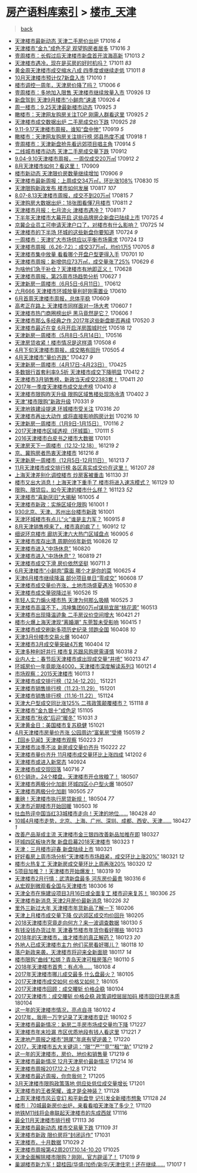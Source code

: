 [房产语料库索引](../../README.md)  > [楼市_天津](楼市_天津.md)
====
> [back](../README.md)

- [天津楼市最新动态 天津二手房价出炉](http://jkwz.applinzi.com/ittc/7025043015217972241.html#%E5%A4%A9%E6%B4%A5%E6%A5%BC%E5%B8%82%E6%9C%80%E6%96%B0%E5%8A%A8%E6%80%81+%E5%A4%A9%E6%B4%A5%E4%BA%8C%E6%89%8B%E6%88%BF%E4%BB%B7%E5%87%BA%E7%82%89) 171016 *4* 
- [天津楼市“金九”成色不足 观望购房者居多](http://jkwz.applinzi.com/ittc/7024814946666415120.html#%E5%A4%A9%E6%B4%A5%E6%A5%BC%E5%B8%82%E2%80%9C%E9%87%91%E4%B9%9D%E2%80%9D%E6%88%90%E8%89%B2%E4%B8%8D%E8%B6%B3+%E8%A7%82%E6%9C%9B%E8%B4%AD%E6%88%BF%E8%80%85%E5%B1%85%E5%A4%9A) 171016 *3* 
- [壹周楼市：长假过后天津楼市新盘首开滨海高新](http://jkwz.applinzi.com/ittc/7023869980758787089.html#%E5%A3%B9%E5%91%A8%E6%A5%BC%E5%B8%82%EF%BC%9A%E9%95%BF%E5%81%87%E8%BF%87%E5%90%8E%E5%A4%A9%E6%B4%A5%E6%A5%BC%E5%B8%82%E6%96%B0%E7%9B%98%E9%A6%96%E5%BC%80%E6%BB%A8%E6%B5%B7%E9%AB%98%E6%96%B0) 171013 *2* 
- [天津楼市遇冷，现在是买房的好时机吗？](http://jkwz.applinzi.com/ittc/7023270706647925776.html#%E5%A4%A9%E6%B4%A5%E6%A5%BC%E5%B8%82%E9%81%87%E5%86%B7%EF%BC%8C%E7%8E%B0%E5%9C%A8%E6%98%AF%E4%B9%B0%E6%88%BF%E7%9A%84%E5%A5%BD%E6%97%B6%E6%9C%BA%E5%90%97%EF%BC%9F) 171011 *83* 
- [黄金周天津楼市成交缩水八成 四季度或继续走低](http://jkwz.applinzi.com/ittc/7023086805073789969.html#%E9%BB%84%E9%87%91%E5%91%A8%E5%A4%A9%E6%B4%A5%E6%A5%BC%E5%B8%82%E6%88%90%E4%BA%A4%E7%BC%A9%E6%B0%B4%E5%85%AB%E6%88%90+%E5%9B%9B%E5%AD%A3%E5%BA%A6%E6%88%96%E7%BB%A7%E7%BB%AD%E8%B5%B0%E4%BD%8E) 171011 *8* 
- [10月天津楼市预计仅7新盘入市](http://jkwz.applinzi.com/ittc/7022736474364183568.html#10%E6%9C%88%E5%A4%A9%E6%B4%A5%E6%A5%BC%E5%B8%82%E9%A2%84%E8%AE%A1%E4%BB%857%E6%96%B0%E7%9B%98%E5%85%A5%E5%B8%82) 171010 *1* 
- [楼市调控一周年，天津房价降了吗？](http://jkwz.applinzi.com/ittc/7021467475512919057.html#%E6%A5%BC%E5%B8%82%E8%B0%83%E6%8E%A7%E4%B8%80%E5%91%A8%E5%B9%B4%EF%BC%8C%E5%A4%A9%E6%B4%A5%E6%88%BF%E4%BB%B7%E9%99%8D%E4%BA%86%E5%90%97%EF%BC%9F) 171006 *6* 
- [壹周楼市：多地加入限售 天津楼市继续放量入市](http://jkwz.applinzi.com/ittc/7017639813950473232.html#%E5%A3%B9%E5%91%A8%E6%A5%BC%E5%B8%82%EF%BC%9A%E5%A4%9A%E5%9C%B0%E5%8A%A0%E5%85%A5%E9%99%90%E5%94%AE+%E5%A4%A9%E6%B4%A5%E6%A5%BC%E5%B8%82%E7%BB%A7%E7%BB%AD%E6%94%BE%E9%87%8F%E5%85%A5%E5%B8%82) 170926 *13* 
- [新盘驾到 天津9月楼市“小鲜肉”速递](http://jkwz.applinzi.com/ittc/7017397984298533905.html#%E6%96%B0%E7%9B%98%E9%A9%BE%E5%88%B0+%E5%A4%A9%E6%B4%A59%E6%9C%88%E6%A5%BC%E5%B8%82%E2%80%9C%E5%B0%8F%E9%B2%9C%E8%82%89%E2%80%9D%E9%80%9F%E9%80%92) 170926 *4* 
- [周一楼市：9.25天津最新楼市动态](http://jkwz.applinzi.com/ittc/7017317531973583889.html#%E5%91%A8%E4%B8%80%E6%A5%BC%E5%B8%82%EF%BC%9A9.25%E5%A4%A9%E6%B4%A5%E6%9C%80%E6%96%B0%E6%A5%BC%E5%B8%82%E5%8A%A8%E6%80%81) 170925 *3* 
- [瞰楼市：天津网友购房关注TOP 刚需人群看这里](http://jkwz.applinzi.com/ittc/7017242631334265873.html#%E7%9E%B0%E6%A5%BC%E5%B8%82%EF%BC%9A%E5%A4%A9%E6%B4%A5%E7%BD%91%E5%8F%8B%E8%B4%AD%E6%88%BF%E5%85%B3%E6%B3%A8TOP+%E5%88%9A%E9%9C%80%E4%BA%BA%E7%BE%A4%E7%9C%8B%E8%BF%99%E9%87%8C) 170925 *2* 
- [天津楼市成交数据出炉 二手房成交价下跌](http://jkwz.applinzi.com/ittc/7017197995626595345.html#%E5%A4%A9%E6%B4%A5%E6%A5%BC%E5%B8%82%E6%88%90%E4%BA%A4%E6%95%B0%E6%8D%AE%E5%87%BA%E7%82%89+%E4%BA%8C%E6%89%8B%E6%88%BF%E6%88%90%E4%BA%A4%E4%BB%B7%E4%B8%8B%E8%B7%8C) 170925 *28* 
- [9.11-9.17天津楼市周报，谁知“盘中惨”](http://jkwz.applinzi.com/ittc/7014972939634738193.html#9.11-9.17%E5%A4%A9%E6%B4%A5%E6%A5%BC%E5%B8%82%E5%91%A8%E6%8A%A5%EF%BC%8C%E8%B0%81%E7%9F%A5%E2%80%9C%E7%9B%98%E4%B8%AD%E6%83%A8%E2%80%9D) 170919 *5* 
- [瞰楼市：天津网友购房关注排行榜 郊县热度不减](http://jkwz.applinzi.com/ittc/7014660434274288656.html#%E7%9E%B0%E6%A5%BC%E5%B8%82%EF%BC%9A%E5%A4%A9%E6%B4%A5%E7%BD%91%E5%8F%8B%E8%B4%AD%E6%88%BF%E5%85%B3%E6%B3%A8%E6%8E%92%E8%A1%8C%E6%A6%9C+%E9%83%8A%E5%8E%BF%E7%83%AD%E5%BA%A6%E4%B8%8D%E5%87%8F) 170918 *1* 
- [壹周楼市：天津新盘抢先看远郊项目唱主角](http://jkwz.applinzi.com/ittc/7013161005444760592.html#%E5%A3%B9%E5%91%A8%E6%A5%BC%E5%B8%82%EF%BC%9A%E5%A4%A9%E6%B4%A5%E6%96%B0%E7%9B%98%E6%8A%A2%E5%85%88%E7%9C%8B%E8%BF%9C%E9%83%8A%E9%A1%B9%E7%9B%AE%E5%94%B1%E4%B8%BB%E8%A7%92) 170914 *5* 
- [二线城市楼市动态 天津二手房成交量下跌](http://jkwz.applinzi.com/ittc/7012415735257891600.html#%E4%BA%8C%E7%BA%BF%E5%9F%8E%E5%B8%82%E6%A5%BC%E5%B8%82%E5%8A%A8%E6%80%81+%E5%A4%A9%E6%B4%A5%E4%BA%8C%E6%89%8B%E6%88%BF%E6%88%90%E4%BA%A4%E9%87%8F%E4%B8%8B%E8%B7%8C) 170912  
- [9.04-9.10天津楼市周报，一周仅成交20万㎡](http://jkwz.applinzi.com/ittc/7012369078138962961.html#9.04-9.10%E5%A4%A9%E6%B4%A5%E6%A5%BC%E5%B8%82%E5%91%A8%E6%8A%A5%EF%BC%8C%E4%B8%80%E5%91%A8%E4%BB%85%E6%88%90%E4%BA%A420%E4%B8%87%E3%8E%A1) 170912 *2* 
- [8月天津楼市如何？看这里！](http://jkwz.applinzi.com/ittc/7011430804599882513.html#8%E6%9C%88%E5%A4%A9%E6%B4%A5%E6%A5%BC%E5%B8%82%E5%A6%82%E4%BD%95%EF%BC%9F%E7%9C%8B%E8%BF%99%E9%87%8C%EF%BC%81) 170909  
- [楼市新动态 天津限价房数量继续增加](http://jkwz.applinzi.com/ittc/7010152019829195792.html#%E6%A5%BC%E5%B8%82%E6%96%B0%E5%8A%A8%E6%80%81+%E5%A4%A9%E6%B4%A5%E9%99%90%E4%BB%B7%E6%88%BF%E6%95%B0%E9%87%8F%E7%BB%A7%E7%BB%AD%E5%A2%9E%E5%8A%A0) 170906 *9* 
- [天津楼市最新周报：上周成交34万㎡，环比涨108%](http://jkwz.applinzi.com/ittc/7007231234231763985.html#%E5%A4%A9%E6%B4%A5%E6%A5%BC%E5%B8%82%E6%9C%80%E6%96%B0%E5%91%A8%E6%8A%A5%EF%BC%9A%E4%B8%8A%E5%91%A8%E6%88%90%E4%BA%A434%E4%B8%87%E3%8E%A1%EF%BC%8C%E7%8E%AF%E6%AF%94%E6%B6%A8108%25) 170830 *15* 
- [天津限购新政发布 楼市如何发展](http://jkwz.applinzi.com/ittc/7002740193118127121.html#%E5%A4%A9%E6%B4%A5%E9%99%90%E8%B4%AD%E6%96%B0%E6%94%BF%E5%8F%91%E5%B8%83+%E6%A5%BC%E5%B8%82%E5%A6%82%E4%BD%95%E5%8F%91%E5%B1%95) 170817 *107* 
- [8.07-8.13天津楼市周报，成交不到20万㎡](http://jkwz.applinzi.com/ittc/7002068701787194385.html#8.07-8.13%E5%A4%A9%E6%B4%A5%E6%A5%BC%E5%B8%82%E5%91%A8%E6%8A%A5%EF%BC%8C%E6%88%90%E4%BA%A4%E4%B8%8D%E5%88%B020%E4%B8%87%E3%8E%A1) 170815 *7* 
- [天津购房大数据出炉：18张图看懂7月楼市](http://jkwz.applinzi.com/ittc/7000589250679276560.html#%E5%A4%A9%E6%B4%A5%E8%B4%AD%E6%88%BF%E5%A4%A7%E6%95%B0%E6%8D%AE%E5%87%BA%E7%82%89%EF%BC%9A18%E5%BC%A0%E5%9B%BE%E7%9C%8B%E6%87%827%E6%9C%88%E6%A5%BC%E5%B8%82) 170811 *2* 
- [天津楼市月报：七月流火 津楼市遇冷？](http://jkwz.applinzi.com/ittc/7000565119342609424.html#%E5%A4%A9%E6%B4%A5%E6%A5%BC%E5%B8%82%E6%9C%88%E6%8A%A5%EF%BC%9A%E4%B8%83%E6%9C%88%E6%B5%81%E7%81%AB+%E6%B4%A5%E6%A5%BC%E5%B8%82%E9%81%87%E5%86%B7%EF%BC%9F) 170811 *7* 
- [下半年天津楼市大幕开启 这些品牌房企新盘已陆续上市](http://jkwz.applinzi.com/ittc/6994308557544358929.html#%E4%B8%8B%E5%8D%8A%E5%B9%B4%E5%A4%A9%E6%B4%A5%E6%A5%BC%E5%B8%82%E5%A4%A7%E5%B9%95%E5%BC%80%E5%90%AF+%E8%BF%99%E4%BA%9B%E5%93%81%E7%89%8C%E6%88%BF%E4%BC%81%E6%96%B0%E7%9B%98%E5%B7%B2%E9%99%86%E7%BB%AD%E4%B8%8A%E5%B8%82) 170725 *4* 
- [京冀企业员工可申请天津户口了，对楼市有什么影响？](http://jkwz.applinzi.com/ittc/6994191580884632592.html#%E4%BA%AC%E5%86%80%E4%BC%81%E4%B8%9A%E5%91%98%E5%B7%A5%E5%8F%AF%E7%94%B3%E8%AF%B7%E5%A4%A9%E6%B4%A5%E6%88%B7%E5%8F%A3%E4%BA%86%EF%BC%8C%E5%AF%B9%E6%A5%BC%E5%B8%82%E6%9C%89%E4%BB%80%E4%B9%88%E5%BD%B1%E5%93%8D%EF%BC%9F) 170725 *14* 
- [天津楼市的下半场 环城的这些新盘你要知道](http://jkwz.applinzi.com/ittc/6993919139713123345.html#%E5%A4%A9%E6%B4%A5%E6%A5%BC%E5%B8%82%E7%9A%84%E4%B8%8B%E5%8D%8A%E5%9C%BA+%E7%8E%AF%E5%9F%8E%E7%9A%84%E8%BF%99%E4%BA%9B%E6%96%B0%E7%9B%98%E4%BD%A0%E8%A6%81%E7%9F%A5%E9%81%93) 170724 *9* 
- [一周楼市：天津扩大市场供应以平衡市场需求](http://jkwz.applinzi.com/ittc/6993912489094677521.html#%E4%B8%80%E5%91%A8%E6%A5%BC%E5%B8%82%EF%BC%9A%E5%A4%A9%E6%B4%A5%E6%89%A9%E5%A4%A7%E5%B8%82%E5%9C%BA%E4%BE%9B%E5%BA%94%E4%BB%A5%E5%B9%B3%E8%A1%A1%E5%B8%82%E5%9C%BA%E9%9C%80%E6%B1%82) 170724 *13* 
- [天津楼市周报（6.26-7.2）：成交37万㎡，均价1万5](http://jkwz.applinzi.com/ittc/6986769264361866245.html#%E5%A4%A9%E6%B4%A5%E6%A5%BC%E5%B8%82%E5%91%A8%E6%8A%A5%EF%BC%886.26-7.2%EF%BC%89%EF%BC%9A%E6%88%90%E4%BA%A437%E4%B8%87%E3%8E%A1%EF%BC%8C%E5%9D%87%E4%BB%B71%E4%B8%875) 170705 *8* 
- [天津楼市集中放量 看看哪个开盘户型更得入手](http://jkwz.applinzi.com/ittc/6985229254420595716.html#%E5%A4%A9%E6%B4%A5%E6%A5%BC%E5%B8%82%E9%9B%86%E4%B8%AD%E6%94%BE%E9%87%8F+%E7%9C%8B%E7%9C%8B%E5%93%AA%E4%B8%AA%E5%BC%80%E7%9B%98%E6%88%B7%E5%9E%8B%E6%9B%B4%E5%BE%97%E5%85%A5%E6%89%8B) 170701 *10* 
- [天津楼市周报：新增供应73万㎡，成交量涨了25%](http://jkwz.applinzi.com/ittc/6984611897587270660.html#%E5%A4%A9%E6%B4%A5%E6%A5%BC%E5%B8%82%E5%91%A8%E6%8A%A5%EF%BC%9A%E6%96%B0%E5%A2%9E%E4%BE%9B%E5%BA%9473%E4%B8%87%E3%8E%A1%EF%BC%8C%E6%88%90%E4%BA%A4%E9%87%8F%E6%B6%A8%E4%BA%8625%25) 170629 *6* 
- [为啥他们急于补仓？天津楼市有地即正义！](http://jkwz.applinzi.com/ittc/6984157218927543300.html#%E4%B8%BA%E5%95%A5%E4%BB%96%E4%BB%AC%E6%80%A5%E4%BA%8E%E8%A1%A5%E4%BB%93%EF%BC%9F%E5%A4%A9%E6%B4%A5%E6%A5%BC%E5%B8%82%E6%9C%89%E5%9C%B0%E5%8D%B3%E6%AD%A3%E4%B9%89%EF%BC%81) 170628  
- [天津楼市周报，第25周市场趋势分析](http://jkwz.applinzi.com/ittc/6983824772285596677.html#%E5%A4%A9%E6%B4%A5%E6%A5%BC%E5%B8%82%E5%91%A8%E6%8A%A5%EF%BC%8C%E7%AC%AC25%E5%91%A8%E5%B8%82%E5%9C%BA%E8%B6%8B%E5%8A%BF%E5%88%86%E6%9E%90) 170627 *1* 
- [天津新房一周楼市（6月5日-6月11日）](http://jkwz.applinzi.com/ittc/6978341897251587077.html#%E5%A4%A9%E6%B4%A5%E6%96%B0%E6%88%BF%E4%B8%80%E5%91%A8%E6%A5%BC%E5%B8%82%EF%BC%886%E6%9C%885%E6%97%A5-6%E6%9C%8811%E6%97%A5%EF%BC%89) 170612  
- [六月666 天津楼市环城放量利好刚需置业](http://jkwz.applinzi.com/ittc/6977453302265414661.html#%E5%85%AD%E6%9C%88666+%E5%A4%A9%E6%B4%A5%E6%A5%BC%E5%B8%82%E7%8E%AF%E5%9F%8E%E6%94%BE%E9%87%8F%E5%88%A9%E5%A5%BD%E5%88%9A%E9%9C%80%E7%BD%AE%E4%B8%9A) 170610  
- [6月首周天津楼市周报，总体平稳](http://jkwz.applinzi.com/ittc/6977104183164404740.html#6%E6%9C%88%E9%A6%96%E5%91%A8%E5%A4%A9%E6%B4%A5%E6%A5%BC%E5%B8%82%E5%91%A8%E6%8A%A5%EF%BC%8C%E6%80%BB%E4%BD%93%E5%B9%B3%E7%A8%B3) 170609  
- [高考正在路上 天津楼市同样面对一场大考](http://jkwz.applinzi.com/ittc/6976480241663869956.html#%E9%AB%98%E8%80%83%E6%AD%A3%E5%9C%A8%E8%B7%AF%E4%B8%8A+%E5%A4%A9%E6%B4%A5%E6%A5%BC%E5%B8%82%E5%90%8C%E6%A0%B7%E9%9D%A2%E5%AF%B9%E4%B8%80%E5%9C%BA%E5%A4%A7%E8%80%83) 170607 *1* 
- [天津楼市热门商圈榜出炉 黑马竟然是它？](http://jkwz.applinzi.com/ittc/6976008462830928901.html#%E5%A4%A9%E6%B4%A5%E6%A5%BC%E5%B8%82%E7%83%AD%E9%97%A8%E5%95%86%E5%9C%88%E6%A6%9C%E5%87%BA%E7%82%89+%E9%BB%91%E9%A9%AC%E7%AB%9F%E7%84%B6%E6%98%AF%E5%AE%83%EF%BC%9F) 170606 *1* 
- [天津楼市那么多经典之作 2017年这些新盘能否再续](http://jkwz.applinzi.com/ittc/6969667523267003396.html#%E5%A4%A9%E6%B4%A5%E6%A5%BC%E5%B8%82%E9%82%A3%E4%B9%88%E5%A4%9A%E7%BB%8F%E5%85%B8%E4%B9%8B%E4%BD%9C+2017%E5%B9%B4%E8%BF%99%E4%BA%9B%E6%96%B0%E7%9B%98%E8%83%BD%E5%90%A6%E5%86%8D%E7%BB%AD) 170520 *3* 
- [天津楼市最近在变 6月开启洋房围城时代](http://jkwz.applinzi.com/ittc/6968924791951066117.html#%E5%A4%A9%E6%B4%A5%E6%A5%BC%E5%B8%82%E6%9C%80%E8%BF%91%E5%9C%A8%E5%8F%98+6%E6%9C%88%E5%BC%80%E5%90%AF%E6%B4%8B%E6%88%BF%E5%9B%B4%E5%9F%8E%E6%97%B6%E4%BB%A3) 170518 *12* 
- [天津新房一周楼市（5月8日-5月14日）](http://jkwz.applinzi.com/ittc/6968229236933395461.html#%E5%A4%A9%E6%B4%A5%E6%96%B0%E6%88%BF%E4%B8%80%E5%91%A8%E6%A5%BC%E5%B8%82%EF%BC%885%E6%9C%888%E6%97%A5-5%E6%9C%8814%E6%97%A5%EF%BC%89) 170516  
- [天津房贷收紧！楼市情况是这样滴](http://jkwz.applinzi.com/ittc/6965401555846038533.html#%E5%A4%A9%E6%B4%A5%E6%88%BF%E8%B4%B7%E6%94%B6%E7%B4%A7%EF%BC%81%E6%A5%BC%E5%B8%82%E6%83%85%E5%86%B5%E6%98%AF%E8%BF%99%E6%A0%B7%E6%BB%B4) 170508 *6* 
- [4月下旬天津楼市周报，成交略有回升](http://jkwz.applinzi.com/ittc/6964131118902150149.html#4%E6%9C%88%E4%B8%8B%E6%97%AC%E5%A4%A9%E6%B4%A5%E6%A5%BC%E5%B8%82%E5%91%A8%E6%8A%A5%EF%BC%8C%E6%88%90%E4%BA%A4%E7%95%A5%E6%9C%89%E5%9B%9E%E5%8D%87) 170505 *4* 
- [4月天津楼市“量价齐跌”](http://jkwz.applinzi.com/ittc/6961316320569197573.html#4%E6%9C%88%E5%A4%A9%E6%B4%A5%E6%A5%BC%E5%B8%82%E2%80%9C%E9%87%8F%E4%BB%B7%E9%BD%90%E8%B7%8C%E2%80%9D) 170427 *9* 
- [天津新房一周楼市（4月17日-4月23日）](http://jkwz.applinzi.com/ittc/6960449064050099205.html#%E5%A4%A9%E6%B4%A5%E6%96%B0%E6%88%BF%E4%B8%80%E5%91%A8%E6%A5%BC%E5%B8%82%EF%BC%884%E6%9C%8817%E6%97%A5-4%E6%9C%8823%E6%97%A5%EF%BC%89) 170425  
- [多数银行首套利率9.5折 天津楼市成交下降明显](http://jkwz.applinzi.com/ittc/6955574792974500868.html#%E5%A4%9A%E6%95%B0%E9%93%B6%E8%A1%8C%E9%A6%96%E5%A5%97%E5%88%A9%E7%8E%879.5%E6%8A%98+%E5%A4%A9%E6%B4%A5%E6%A5%BC%E5%B8%82%E6%88%90%E4%BA%A4%E4%B8%8B%E9%99%8D%E6%98%8E%E6%98%BE) 170412 *2* 
- [天津楼市3月销售榜，新政当天成交2383套！](http://jkwz.applinzi.com/ittc/6955323690517529605.html#%E5%A4%A9%E6%B4%A5%E6%A5%BC%E5%B8%823%E6%9C%88%E9%94%80%E5%94%AE%E6%A6%9C%EF%BC%8C%E6%96%B0%E6%94%BF%E5%BD%93%E5%A4%A9%E6%88%90%E4%BA%A42383%E5%A5%97%EF%BC%81) 170411 *20* 
- [2017年一季度天津楼市成交龙虎榜](http://jkwz.applinzi.com/ittc/6954874762877731844.html#2017%E5%B9%B4%E4%B8%80%E5%AD%A3%E5%BA%A6%E5%A4%A9%E6%B4%A5%E6%A5%BC%E5%B8%82%E6%88%90%E4%BA%A4%E9%BE%99%E8%99%8E%E6%A6%9C) 170410 *8* 
- [天津楼市限购昨天升级 限购区域售楼处现场冷清](http://jkwz.applinzi.com/ittc/6951871963403387908.html#%E5%A4%A9%E6%B4%A5%E6%A5%BC%E5%B8%82%E9%99%90%E8%B4%AD%E6%98%A8%E5%A4%A9%E5%8D%87%E7%BA%A7+%E9%99%90%E8%B4%AD%E5%8C%BA%E5%9F%9F%E5%94%AE%E6%A5%BC%E5%A4%84%E7%8E%B0%E5%9C%BA%E5%86%B7%E6%B8%85) 170402 *3* 
- [天津“楼市限购”新政升级](http://jkwz.applinzi.com/ittc/6951260286433625092.html#%E5%A4%A9%E6%B4%A5%E2%80%9C%E6%A5%BC%E5%B8%82%E9%99%90%E8%B4%AD%E2%80%9D%E6%96%B0%E6%94%BF%E5%8D%87%E7%BA%A7) 170331 *9* 
- [天津地铁建设提速 环城楼市受关注](http://jkwz.applinzi.com/ittc/6945541580818744325.html#%E5%A4%A9%E6%B4%A5%E5%9C%B0%E9%93%81%E5%BB%BA%E8%AE%BE%E6%8F%90%E9%80%9F+%E7%8E%AF%E5%9F%8E%E6%A5%BC%E5%B8%82%E5%8F%97%E5%85%B3%E6%B3%A8) 170316 *20* 
- [天津楼市再出大动作 或将直接影响购房计划](http://jkwz.applinzi.com/ittc/6935254244470031364.html#%E5%A4%A9%E6%B4%A5%E6%A5%BC%E5%B8%82%E5%86%8D%E5%87%BA%E5%A4%A7%E5%8A%A8%E4%BD%9C+%E6%88%96%E5%B0%86%E7%9B%B4%E6%8E%A5%E5%BD%B1%E5%93%8D%E8%B4%AD%E6%88%BF%E8%AE%A1%E5%88%92) 170216 *10* 
- [天津新房一周楼市（1月9日-1月15日）](http://jkwz.applinzi.com/ittc/6923731296714228741.html#%E5%A4%A9%E6%B4%A5%E6%96%B0%E6%88%BF%E4%B8%80%E5%91%A8%E6%A5%BC%E5%B8%82%EF%BC%881%E6%9C%889%E6%97%A5-1%E6%9C%8815%E6%97%A5%EF%BC%89) 170116 *2* 
- [2017天津楼市区域透视（环城篇）](http://jkwz.applinzi.com/ittc/6921835402616112132.html#2017%E5%A4%A9%E6%B4%A5%E6%A5%BC%E5%B8%82%E5%8C%BA%E5%9F%9F%E9%80%8F%E8%A7%86%EF%BC%88%E7%8E%AF%E5%9F%8E%E7%AF%87%EF%BC%89) 170111 *5* 
- [2016天津楼市白皮书之楼市大数据](http://jkwz.applinzi.com/ittc/6918097235777946629.html#2016%E5%A4%A9%E6%B4%A5%E6%A5%BC%E5%B8%82%E7%99%BD%E7%9A%AE%E4%B9%A6%E4%B9%8B%E6%A5%BC%E5%B8%82%E5%A4%A7%E6%95%B0%E6%8D%AE) 170101  
- [天津房天下一周楼市（12.12-12.18）](http://jkwz.applinzi.com/ittc/6913318140997272581.html#%E5%A4%A9%E6%B4%A5%E6%88%BF%E5%A4%A9%E4%B8%8B%E4%B8%80%E5%91%A8%E6%A5%BC%E5%B8%82%EF%BC%8812.12-12.18%EF%BC%89) 161219 *2* 
- [京、冀购房者热衷天津楼市](http://jkwz.applinzi.com/ittc/6912161869971588100.html#%E4%BA%AC%E3%80%81%E5%86%80%E8%B4%AD%E6%88%BF%E8%80%85%E7%83%AD%E8%A1%B7%E5%A4%A9%E6%B4%A5%E6%A5%BC%E5%B8%82) 161216 *8* 
- [天津新房一周楼市（12月5日-12月11日）](http://jkwz.applinzi.com/ittc/6911068253014475781.html#%E5%A4%A9%E6%B4%A5%E6%96%B0%E6%88%BF%E4%B8%80%E5%91%A8%E6%A5%BC%E5%B8%82%EF%BC%8812%E6%9C%885%E6%97%A5-12%E6%9C%8811%E6%97%A5%EF%BC%89) 161213 *7* 
- [11月天津楼市成交排行榜 各区真实成交价在这里！](http://jkwz.applinzi.com/ittc/6908811511006233605.html#11%E6%9C%88%E5%A4%A9%E6%B4%A5%E6%A5%BC%E5%B8%82%E6%88%90%E4%BA%A4%E6%8E%92%E8%A1%8C%E6%A6%9C+%E5%90%84%E5%8C%BA%E7%9C%9F%E5%AE%9E%E6%88%90%E4%BA%A4%E4%BB%B7%E5%9C%A8%E8%BF%99%E9%87%8C%EF%BC%81) 161207 *28* 
- [上海天津差别化调控楼市 炒房客被重击](http://jkwz.applinzi.com/ittc/6906093097024226309.html#%E4%B8%8A%E6%B5%B7%E5%A4%A9%E6%B4%A5%E5%B7%AE%E5%88%AB%E5%8C%96%E8%B0%83%E6%8E%A7%E6%A5%BC%E5%B8%82+%E7%82%92%E6%88%BF%E5%AE%A2%E8%A2%AB%E9%87%8D%E5%87%BB) 161130 *31* 
- [楼市又出大消息！上海天津下重手了 楼市将进入速冻模式？](http://jkwz.applinzi.com/ittc/6905873620017873925.html#%E6%A5%BC%E5%B8%82%E5%8F%88%E5%87%BA%E5%A4%A7%E6%B6%88%E6%81%AF%EF%BC%81%E4%B8%8A%E6%B5%B7%E5%A4%A9%E6%B4%A5%E4%B8%8B%E9%87%8D%E6%89%8B%E4%BA%86+%E6%A5%BC%E5%B8%82%E5%B0%86%E8%BF%9B%E5%85%A5%E9%80%9F%E5%86%BB%E6%A8%A1%E5%BC%8F%EF%BC%9F) 161129 *10* 
- [限购、限贷后，如今天津的楼市什么样？](http://jkwz.applinzi.com/ittc/6903751989443167237.html#%E9%99%90%E8%B4%AD%E3%80%81%E9%99%90%E8%B4%B7%E5%90%8E%EF%BC%8C%E5%A6%82%E4%BB%8A%E5%A4%A9%E6%B4%A5%E7%9A%84%E6%A5%BC%E5%B8%82%E4%BB%80%E4%B9%88%E6%A0%B7%EF%BC%9F) 161123 *52* 
- [天津楼市“喜新厌旧”大揭秘](http://jkwz.applinzi.com/ittc/6885425351043318788.html#%E5%A4%A9%E6%B4%A5%E6%A5%BC%E5%B8%82%E2%80%9C%E5%96%9C%E6%96%B0%E5%8E%8C%E6%97%A7%E2%80%9D%E5%A4%A7%E6%8F%AD%E7%A7%98) 161005 *4* 
- [天津楼市新政：实施区域化限购](http://jkwz.applinzi.com/ittc/6884095394333590533.html#%E5%A4%A9%E6%B4%A5%E6%A5%BC%E5%B8%82%E6%96%B0%E6%94%BF%EF%BC%9A%E5%AE%9E%E6%96%BD%E5%8C%BA%E5%9F%9F%E5%8C%96%E9%99%90%E8%B4%AD) 161001 *1* 
- [930北京、天津、苏州出台楼市新政](http://jkwz.applinzi.com/ittc/6883831921896850436.html#930%E5%8C%97%E4%BA%AC%E3%80%81%E5%A4%A9%E6%B4%A5%E3%80%81%E8%8B%8F%E5%B7%9E%E5%87%BA%E5%8F%B0%E6%A5%BC%E5%B8%82%E6%96%B0%E6%94%BF) 161001  
- [天津环城楼市有点儿“火”谁是主力军？](http://jkwz.applinzi.com/ittc/6877899727097562116.html#%E5%A4%A9%E6%B4%A5%E7%8E%AF%E5%9F%8E%E6%A5%BC%E5%B8%82%E6%9C%89%E7%82%B9%E5%84%BF%E2%80%9C%E7%81%AB%E2%80%9D%E8%B0%81%E6%98%AF%E4%B8%BB%E5%8A%9B%E5%86%9B%EF%BC%9F) 160915 *8* 
- [8月天津销售榜来了，楼市真的疯了！](http://jkwz.applinzi.com/ittc/6876900871153124357.html#8%E6%9C%88%E5%A4%A9%E6%B4%A5%E9%94%80%E5%94%AE%E6%A6%9C%E6%9D%A5%E4%BA%86%EF%BC%8C%E6%A5%BC%E5%B8%82%E7%9C%9F%E7%9A%84%E7%96%AF%E4%BA%86%EF%BC%81) 160912 *12* 
- [细说环京楼市 廊坊天津六大热门区域盘点](http://jkwz.applinzi.com/ittc/6874320994029798405.html#%E7%BB%86%E8%AF%B4%E7%8E%AF%E4%BA%AC%E6%A5%BC%E5%B8%82+%E5%BB%8A%E5%9D%8A%E5%A4%A9%E6%B4%A5%E5%85%AD%E5%A4%A7%E7%83%AD%E9%97%A8%E5%8C%BA%E5%9F%9F%E7%9B%98%E7%82%B9) 160905 *6* 
- [天津楼市库存出清 周期创6年新低](http://jkwz.applinzi.com/ittc/6870784517236851717.html#%E5%A4%A9%E6%B4%A5%E6%A5%BC%E5%B8%82%E5%BA%93%E5%AD%98%E5%87%BA%E6%B8%85+%E5%91%A8%E6%9C%9F%E5%88%9B6%E5%B9%B4%E6%96%B0%E4%BD%8E) 160826 *12* 
- [天津楼市进入“中场休息”](http://jkwz.applinzi.com/ittc/6868407395738452997.html#%E5%A4%A9%E6%B4%A5%E6%A5%BC%E5%B8%82%E8%BF%9B%E5%85%A5%E2%80%9C%E4%B8%AD%E5%9C%BA%E4%BC%91%E6%81%AF%E2%80%9D) 160820  
- [天津楼市进入“中场休息”？](http://jkwz.applinzi.com/ittc/6868182914176648197.html#%E5%A4%A9%E6%B4%A5%E6%A5%BC%E5%B8%82%E8%BF%9B%E5%85%A5%E2%80%9C%E4%B8%AD%E5%9C%BA%E4%BC%91%E6%81%AF%E2%80%9D%EF%BC%9F) 160819 *21* 
- [天津楼市成交下滑 房价依然坚挺](http://jkwz.applinzi.com/ittc/6853700072008844293.html#%E5%A4%A9%E6%B4%A5%E6%A5%BC%E5%B8%82%E6%88%90%E4%BA%A4%E4%B8%8B%E6%BB%91+%E6%88%BF%E4%BB%B7%E4%BE%9D%E7%84%B6%E5%9D%9A%E6%8C%BA) 160711 *3* 
- [6月天津楼市“小鲜肉”露面 哪个才是你的菜](http://jkwz.applinzi.com/ittc/6847575054183040005.html#6%E6%9C%88%E5%A4%A9%E6%B4%A5%E6%A5%BC%E5%B8%82%E2%80%9C%E5%B0%8F%E9%B2%9C%E8%82%89%E2%80%9D%E9%9C%B2%E9%9D%A2+%E5%93%AA%E4%B8%AA%E6%89%8D%E6%98%AF%E4%BD%A0%E7%9A%84%E8%8F%9C) 160625 *4* 
- [天津6月楼市继续降温 部分项目单日“零成交”](http://jkwz.applinzi.com/ittc/6841287450672235525.html#%E5%A4%A9%E6%B4%A56%E6%9C%88%E6%A5%BC%E5%B8%82%E7%BB%A7%E7%BB%AD%E9%99%8D%E6%B8%A9+%E9%83%A8%E5%88%86%E9%A1%B9%E7%9B%AE%E5%8D%95%E6%97%A5%E2%80%9C%E9%9B%B6%E6%88%90%E4%BA%A4%E2%80%9D) 160608 *17* 
- [天津楼市成交量价齐涨，土地市场盛夏遇冷](http://jkwz.applinzi.com/ittc/6838050537689580548.html#%E5%A4%A9%E6%B4%A5%E6%A5%BC%E5%B8%82%E6%88%90%E4%BA%A4%E9%87%8F%E4%BB%B7%E9%BD%90%E6%B6%A8%EF%BC%8C%E5%9C%9F%E5%9C%B0%E5%B8%82%E5%9C%BA%E7%9B%9B%E5%A4%8F%E9%81%87%E5%86%B7) 160530 *8* 
- [天津楼市成交量锐降过半](http://jkwz.applinzi.com/ittc/6836564393923707908.html#%E5%A4%A9%E6%B4%A5%E6%A5%BC%E5%B8%82%E6%88%90%E4%BA%A4%E9%87%8F%E9%94%90%E9%99%8D%E8%BF%87%E5%8D%8A) 160526 *15* 
- [年轻人实力煽火楼市热 天津为何那么吸睛](http://jkwz.applinzi.com/ittc/6836087157139440645.html#%E5%B9%B4%E8%BD%BB%E4%BA%BA%E5%AE%9E%E5%8A%9B%E7%85%BD%E7%81%AB%E6%A5%BC%E5%B8%82%E7%83%AD+%E5%A4%A9%E6%B4%A5%E4%B8%BA%E4%BD%95%E9%82%A3%E4%B9%88%E5%90%B8%E7%9D%9B) 160525 *3* 
- [天津楼市高温不下，鸿坤集团60万㎡谋局宜居“桃花源”](http://jkwz.applinzi.com/ittc/6831645764518151173.html#%E5%A4%A9%E6%B4%A5%E6%A5%BC%E5%B8%82%E9%AB%98%E6%B8%A9%E4%B8%8D%E4%B8%8B%EF%BC%8C%E9%B8%BF%E5%9D%A4%E9%9B%86%E5%9B%A260%E4%B8%87%E3%8E%A1%E8%B0%8B%E5%B1%80%E5%AE%9C%E5%B1%85%E2%80%9C%E6%A1%83%E8%8A%B1%E6%BA%90%E2%80%9D) 160513  
- [天津楼市出现降温迹象 二手房议价空间增大](http://jkwz.applinzi.com/ittc/6823462823002637316.html#%E5%A4%A9%E6%B4%A5%E6%A5%BC%E5%B8%82%E5%87%BA%E7%8E%B0%E9%99%8D%E6%B8%A9%E8%BF%B9%E8%B1%A1+%E4%BA%8C%E6%89%8B%E6%88%BF%E8%AE%AE%E4%BB%B7%E7%A9%BA%E9%97%B4%E5%A2%9E%E5%A4%A7) 160421 *21* 
- [楼市火爆上海天津现“离婚潮” 东莞暂未受影响](http://jkwz.applinzi.com/ittc/6821241446447186948.html#%E6%A5%BC%E5%B8%82%E7%81%AB%E7%88%86%E4%B8%8A%E6%B5%B7%E5%A4%A9%E6%B4%A5%E7%8E%B0%E2%80%9C%E7%A6%BB%E5%A9%9A%E6%BD%AE%E2%80%9D+%E4%B8%9C%E8%8E%9E%E6%9A%82%E6%9C%AA%E5%8F%97%E5%BD%B1%E5%93%8D) 160415 *1* 
- [天津楼市成交刷新多项历史纪录 领跑全国](http://jkwz.applinzi.com/ittc/6818747099701052420.html#%E5%A4%A9%E6%B4%A5%E6%A5%BC%E5%B8%82%E6%88%90%E4%BA%A4%E5%88%B7%E6%96%B0%E5%A4%9A%E9%A1%B9%E5%8E%86%E5%8F%B2%E7%BA%AA%E5%BD%95+%E9%A2%86%E8%B7%91%E5%85%A8%E5%9B%BD) 160408 *10* 
- [天津3月份楼市交易火爆](http://jkwz.applinzi.com/ittc/6818345612801999876.html#%E5%A4%A9%E6%B4%A53%E6%9C%88%E4%BB%BD%E6%A5%BC%E5%B8%82%E4%BA%A4%E6%98%93%E7%81%AB%E7%88%86) 160407  
- [天津楼市3月成交量突破4万套](http://jkwz.applinzi.com/ittc/6817216175662433284.html#%E5%A4%A9%E6%B4%A5%E6%A5%BC%E5%B8%823%E6%9C%88%E6%88%90%E4%BA%A4%E9%87%8F%E7%AA%81%E7%A0%B44%E4%B8%87%E5%A5%97) 160404 *12* 
- [天津多种利好并行 楼市复苏跟风购房需谨慎](http://jkwz.applinzi.com/ittc/6810840754708546564.html#%E5%A4%A9%E6%B4%A5%E5%A4%9A%E7%A7%8D%E5%88%A9%E5%A5%BD%E5%B9%B6%E8%A1%8C+%E6%A5%BC%E5%B8%82%E5%A4%8D%E8%8B%8F%E8%B7%9F%E9%A3%8E%E8%B4%AD%E6%88%BF%E9%9C%80%E8%B0%A8%E6%85%8E) 160318 *2* 
- [业内人士：春节后天津楼市或出现成交量“井喷”](http://jkwz.applinzi.com/ittc/6798322990009811972.html#%E4%B8%9A%E5%86%85%E4%BA%BA%E5%A3%AB%EF%BC%9A%E6%98%A5%E8%8A%82%E5%90%8E%E5%A4%A9%E6%B4%A5%E6%A5%BC%E5%B8%82%E6%88%96%E5%87%BA%E7%8E%B0%E6%88%90%E4%BA%A4%E9%87%8F%E2%80%9C%E4%BA%95%E5%96%B7%E2%80%9D) 160213 *47* 
- [环城房价一年竟能涨4000，天津楼市深度解读系列3](http://jkwz.applinzi.com/ittc/6789760420642554885.html#%E7%8E%AF%E5%9F%8E%E6%88%BF%E4%BB%B7%E4%B8%80%E5%B9%B4%E7%AB%9F%E8%83%BD%E6%B6%A84000%EF%BC%8C%E5%A4%A9%E6%B4%A5%E6%A5%BC%E5%B8%82%E6%B7%B1%E5%BA%A6%E8%A7%A3%E8%AF%BB%E7%B3%BB%E5%88%973) 160121 *4* 
- [市场观察：2015天津楼市](http://jkwz.applinzi.com/ittc/6786722182235423749.html#%E5%B8%82%E5%9C%BA%E8%A7%82%E5%AF%9F%EF%BC%9A2015%E5%A4%A9%E6%B4%A5%E6%A5%BC%E5%B8%82) 160113 *1* 
- [天津楼市成交排行榜（12.14-12.20）](http://jkwz.applinzi.com/ittc/6778216198340871172.html#%E5%A4%A9%E6%B4%A5%E6%A5%BC%E5%B8%82%E6%88%90%E4%BA%A4%E6%8E%92%E8%A1%8C%E6%A6%9C%EF%BC%8812.14-12.20%EF%BC%89) 151221  
- [天津楼市销售排行榜（11.23-11.29）](http://jkwz.applinzi.com/ittc/6770774779837809669.html#%E5%A4%A9%E6%B4%A5%E6%A5%BC%E5%B8%82%E9%94%80%E5%94%AE%E6%8E%92%E8%A1%8C%E6%A6%9C%EF%BC%8811.23-11.29%EF%BC%89) 151201  
- [天津楼市销售排行榜（11.16-11.22）](http://jkwz.applinzi.com/ittc/6768202418710119429.html#%E5%A4%A9%E6%B4%A5%E6%A5%BC%E5%B8%82%E9%94%80%E5%94%AE%E6%8E%92%E8%A1%8C%E6%A6%9C%EF%BC%8811.16-11.22%EF%BC%89) 151124  
- [天津大户型成交同比涨125% 二孩政策颠覆楼市？](http://jkwz.applinzi.com/ittc/6765944452007068676.html#%E5%A4%A9%E6%B4%A5%E5%A4%A7%E6%88%B7%E5%9E%8B%E6%88%90%E4%BA%A4%E5%90%8C%E6%AF%94%E6%B6%A8125%25+%E4%BA%8C%E5%AD%A9%E6%94%BF%E7%AD%96%E9%A2%A0%E8%A6%86%E6%A5%BC%E5%B8%82%EF%BC%9F) 151118 *8* 
- [天津楼市“金九银十”成色足](http://jkwz.applinzi.com/ittc/6761269275889501189.html#%E5%A4%A9%E6%B4%A5%E6%A5%BC%E5%B8%82%E2%80%9C%E9%87%91%E4%B9%9D%E9%93%B6%E5%8D%81%E2%80%9D%E6%88%90%E8%89%B2%E8%B6%B3) 151105  
- [天津楼市“秋收”后迎“暖冬”](http://jkwz.applinzi.com/ittc/6759308432977953796.html#%E5%A4%A9%E6%B4%A5%E6%A5%BC%E5%B8%82%E2%80%9C%E7%A7%8B%E6%94%B6%E2%80%9D%E5%90%8E%E8%BF%8E%E2%80%9C%E6%9A%96%E5%86%AC%E2%80%9D) 151031 *3* 
- [天津黄金日：美国楼市复苏稳健](http://jkwz.applinzi.com/ittc/6755576797888037893.html#%E5%A4%A9%E6%B4%A5%E9%BB%84%E9%87%91%E6%97%A5%EF%BC%9A%E7%BE%8E%E5%9B%BD%E6%A5%BC%E5%B8%82%E5%A4%8D%E8%8B%8F%E7%A8%B3%E5%81%A5) 151021  
- [4月天津楼市房量价齐涨 公园周边“富氧房”受捧](http://jkwz.applinzi.com/ittc/547650611416038946.html#4%E6%9C%88%E5%A4%A9%E6%B4%A5%E6%A5%BC%E5%B8%82%E6%88%BF%E9%87%8F%E4%BB%B7%E9%BD%90%E6%B6%A8+%E5%85%AC%E5%9B%AD%E5%91%A8%E8%BE%B9%E2%80%9C%E5%AF%8C%E6%B0%A7%E6%88%BF%E2%80%9D%E5%8F%97%E6%8D%A7) 150519 *2* 
- [【回乡见闻】天津楼市观察](http://jkwz.applinzi.com/ittc/547650611393375867.html#%E3%80%90%E5%9B%9E%E4%B9%A1%E8%A7%81%E9%97%BB%E3%80%91%E5%A4%A9%E6%B4%A5%E6%A5%BC%E5%B8%82%E8%A7%82%E5%AF%9F) 150223 *21* 
- [天津楼市淡季不淡 新房成交量价齐升](http://jkwz.applinzi.com/ittc/547650611390907691.html#%E5%A4%A9%E6%B4%A5%E6%A5%BC%E5%B8%82%E6%B7%A1%E5%AD%A3%E4%B8%8D%E6%B7%A1+%E6%96%B0%E6%88%BF%E6%88%90%E4%BA%A4%E9%87%8F%E4%BB%B7%E9%BD%90%E5%8D%87) 150222 *22* 
- [天津楼市量价齐升 11月楼市成交量环比上涨四成](http://jkwz.applinzi.com/ittc/547650611382227202.html#%E5%A4%A9%E6%B4%A5%E6%A5%BC%E5%B8%82%E9%87%8F%E4%BB%B7%E9%BD%90%E5%8D%87+11%E6%9C%88%E6%A5%BC%E5%B8%82%E6%88%90%E4%BA%A4%E9%87%8F%E7%8E%AF%E6%AF%94%E4%B8%8A%E6%B6%A8%E5%9B%9B%E6%88%90) 141202 *6* 
- [天津楼市或进入新常态](http://jkwz.applinzi.com/ittc/547650611375072304.html#%E5%A4%A9%E6%B4%A5%E6%A5%BC%E5%B8%82%E6%88%96%E8%BF%9B%E5%85%A5%E6%96%B0%E5%B8%B8%E6%80%81) 140924  
- [天津楼市成交现回落](http://jkwz.applinzi.com/ittc/547650611369393692.html#%E5%A4%A9%E6%B4%A5%E6%A5%BC%E5%B8%82%E6%88%90%E4%BA%A4%E7%8E%B0%E5%9B%9E%E8%90%BD) 140716 *7* 
- [61个销许，24个楼盘，天津楼市开仓放粮了！](http://jkwz.applinzi.com/ittc/7100435157486142480.html#61%E4%B8%AA%E9%94%80%E8%AE%B8%EF%BC%8C24%E4%B8%AA%E6%A5%BC%E7%9B%98%EF%BC%8C%E5%A4%A9%E6%B4%A5%E6%A5%BC%E5%B8%82%E5%BC%80%E4%BB%93%E6%94%BE%E7%B2%AE%E4%BA%86%EF%BC%81) 180507  
- [天津楼市两极分化加剧 环城四区小户型火爆](http://jkwz.applinzi.com/ittc/7100300587738596362.html#%E5%A4%A9%E6%B4%A5%E6%A5%BC%E5%B8%82%E4%B8%A4%E6%9E%81%E5%88%86%E5%8C%96%E5%8A%A0%E5%89%A7+%E7%8E%AF%E5%9F%8E%E5%9B%9B%E5%8C%BA%E5%B0%8F%E6%88%B7%E5%9E%8B%E7%81%AB%E7%88%86) 180507  
- [天津楼市两极分化加剧](http://jkwz.applinzi.com/ittc/7099545535872762887.html#%E5%A4%A9%E6%B4%A5%E6%A5%BC%E5%B8%82%E4%B8%A4%E6%9E%81%E5%88%86%E5%8C%96%E5%8A%A0%E5%89%A7) 180505 *27* 
- [重磅！天津楼市执行房贷新规！](http://jkwz.applinzi.com/ittc/7099286449117725712.html#%E9%87%8D%E7%A3%85%EF%BC%81%E5%A4%A9%E6%B4%A5%E6%A5%BC%E5%B8%82%E6%89%A7%E8%A1%8C%E6%88%BF%E8%B4%B7%E6%96%B0%E8%A7%84%EF%BC%81) 180504 *77* 
- [天津市近期楼市开始回暖](http://jkwz.applinzi.com/ittc/7098543422795416592.html#%E5%A4%A9%E6%B4%A5%E5%B8%82%E8%BF%91%E6%9C%9F%E6%A5%BC%E5%B8%82%E5%BC%80%E5%A7%8B%E5%9B%9E%E6%9A%96) 180503 *16* 
- [吐血热评中国当红33城楼市走向！天津的地位……](http://jkwz.applinzi.com/ittc/7097102189581566986.html#%E5%90%90%E8%A1%80%E7%83%AD%E8%AF%84%E4%B8%AD%E5%9B%BD%E5%BD%93%E7%BA%A233%E5%9F%8E%E6%A5%BC%E5%B8%82%E8%B5%B0%E5%90%91%EF%BC%81%E5%A4%A9%E6%B4%A5%E7%9A%84%E5%9C%B0%E4%BD%8D%E2%80%A6%E2%80%A6) 180428 *40* 
- [10城4月楼市走势，北京、上海、广州、深圳、成都、西安、天津……](http://jkwz.applinzi.com/ittc/7096695144667677703.html#10%E5%9F%8E4%E6%9C%88%E6%A5%BC%E5%B8%82%E8%B5%B0%E5%8A%BF%EF%BC%8C%E5%8C%97%E4%BA%AC%E3%80%81%E4%B8%8A%E6%B5%B7%E3%80%81%E5%B9%BF%E5%B7%9E%E3%80%81%E6%B7%B1%E5%9C%B3%E3%80%81%E6%88%90%E9%83%BD%E3%80%81%E8%A5%BF%E5%AE%89%E3%80%81%E5%A4%A9%E6%B4%A5%E2%80%A6%E2%80%A6) 180427 *1* 
- [改善产品渐成主流 天津楼市金三银四改善新品加推在即](http://jkwz.applinzi.com/ittc/7085192524354552849.html#%E6%94%B9%E5%96%84%E4%BA%A7%E5%93%81%E6%B8%90%E6%88%90%E4%B8%BB%E6%B5%81+%E5%A4%A9%E6%B4%A5%E6%A5%BC%E5%B8%82%E9%87%91%E4%B8%89%E9%93%B6%E5%9B%9B%E6%94%B9%E5%96%84%E6%96%B0%E5%93%81%E5%8A%A0%E6%8E%A8%E5%9C%A8%E5%8D%B3) 180327  
- [环城四区板块齐聚 新盘启幕2018天津楼市](http://jkwz.applinzi.com/ittc/7083582167777281031.html#%E7%8E%AF%E5%9F%8E%E5%9B%9B%E5%8C%BA%E6%9D%BF%E5%9D%97%E9%BD%90%E8%81%9A+%E6%96%B0%E7%9B%98%E5%90%AF%E5%B9%952018%E5%A4%A9%E6%B4%A5%E6%A5%BC%E5%B8%82) 180323 *1* 
- [天津：三月楼市迎春 新盘陆续上市](http://jkwz.applinzi.com/ittc/7082854312688747531.html#%E5%A4%A9%E6%B4%A5%EF%BC%9A%E4%B8%89%E6%9C%88%E6%A5%BC%E5%B8%82%E8%BF%8E%E6%98%A5+%E6%96%B0%E7%9B%98%E9%99%86%E7%BB%AD%E4%B8%8A%E5%B8%82) 180321  
- [好好看房上周市场分析“天津楼市市场趋紧，成交环比上涨20%”](http://jkwz.applinzi.com/ittc/7082849556524172294.html#%E5%A5%BD%E5%A5%BD%E7%9C%8B%E6%88%BF%E4%B8%8A%E5%91%A8%E5%B8%82%E5%9C%BA%E5%88%86%E6%9E%90%E2%80%9C%E5%A4%A9%E6%B4%A5%E6%A5%BC%E5%B8%82%E5%B8%82%E5%9C%BA%E8%B6%8B%E7%B4%A7%EF%BC%8C%E6%88%90%E4%BA%A4%E7%8E%AF%E6%AF%94%E4%B8%8A%E6%B6%A820%25%E2%80%9D) 180321 *12* 
- [楼市火热复工 天津新房成交量环比上周再涨20%](http://jkwz.applinzi.com/ittc/7082506842716767249.html#%E6%A5%BC%E5%B8%82%E7%81%AB%E7%83%AD%E5%A4%8D%E5%B7%A5+%E5%A4%A9%E6%B4%A5%E6%96%B0%E6%88%BF%E6%88%90%E4%BA%A4%E9%87%8F%E7%8E%AF%E6%AF%94%E4%B8%8A%E5%91%A8%E5%86%8D%E6%B6%A820%25) 180320 *12* 
- [5项目加推？！天津楼市开始爆发！](http://jkwz.applinzi.com/ittc/7082181993989407761.html#5%E9%A1%B9%E7%9B%AE%E5%8A%A0%E6%8E%A8%EF%BC%9F%EF%BC%81%E5%A4%A9%E6%B4%A5%E6%A5%BC%E5%B8%82%E5%BC%80%E5%A7%8B%E7%88%86%E5%8F%91%EF%BC%81) 180319 *10* 
- [天津楼市2月行情：武清新盘最多 河东房价最贵](http://jkwz.applinzi.com/ittc/7081185641197208587.html#%E5%A4%A9%E6%B4%A5%E6%A5%BC%E5%B8%822%E6%9C%88%E8%A1%8C%E6%83%85%EF%BC%9A%E6%AD%A6%E6%B8%85%E6%96%B0%E7%9B%98%E6%9C%80%E5%A4%9A+%E6%B2%B3%E4%B8%9C%E6%88%BF%E4%BB%B7%E6%9C%80%E8%B4%B5) 180316 *6* 
- [从宏观到微观看全国与天津楼市](http://jkwz.applinzi.com/ittc/7077297071470412807.html#%E4%BB%8E%E5%AE%8F%E8%A7%82%E5%88%B0%E5%BE%AE%E8%A7%82%E7%9C%8B%E5%85%A8%E5%9B%BD%E4%B8%8E%E5%A4%A9%E6%B4%A5%E6%A5%BC%E5%B8%82) 180306 *16* 
- [天津全市在施建设项目3月16日或全面复工 楼市迎来复苏！](http://jkwz.applinzi.com/ittc/7077270531076523025.html#%E5%A4%A9%E6%B4%A5%E5%85%A8%E5%B8%82%E5%9C%A8%E6%96%BD%E5%BB%BA%E8%AE%BE%E9%A1%B9%E7%9B%AE3%E6%9C%8816%E6%97%A5%E6%88%96%E5%85%A8%E9%9D%A2%E5%A4%8D%E5%B7%A5+%E6%A5%BC%E5%B8%82%E8%BF%8E%E6%9D%A5%E5%A4%8D%E8%8B%8F%EF%BC%81) 180306 *25* 
- [天津楼市新消息 天津2月房价最新消息](http://jkwz.applinzi.com/ittc/7074362236657468433.html#%E5%A4%A9%E6%B4%A5%E6%A5%BC%E5%B8%82%E6%96%B0%E6%B6%88%E6%81%AF+%E5%A4%A9%E6%B4%A52%E6%9C%88%E6%88%BF%E4%BB%B7%E6%9C%80%E6%96%B0%E6%B6%88%E6%81%AF) 180226 *32* 
- [里外三新过大年 天津楼市年货新品了解一下](http://jkwz.applinzi.com/ittc/7066985658499728400.html#%E9%87%8C%E5%A4%96%E4%B8%89%E6%96%B0%E8%BF%87%E5%A4%A7%E5%B9%B4+%E5%A4%A9%E6%B4%A5%E6%A5%BC%E5%B8%82%E5%B9%B4%E8%B4%A7%E6%96%B0%E5%93%81%E4%BA%86%E8%A7%A3%E4%B8%80%E4%B8%8B) 180206  
- [天津上月楼市成交量下降 仅远郊区成交均价回升](http://jkwz.applinzi.com/ittc/7066488236681987083.html#%E5%A4%A9%E6%B4%A5%E4%B8%8A%E6%9C%88%E6%A5%BC%E5%B8%82%E6%88%90%E4%BA%A4%E9%87%8F%E4%B8%8B%E9%99%8D+%E4%BB%85%E8%BF%9C%E9%83%8A%E5%8C%BA%E6%88%90%E4%BA%A4%E5%9D%87%E4%BB%B7%E5%9B%9E%E5%8D%87) 180205  
- [2018天津楼市究竟走向何方？来一波调查数据](http://jkwz.applinzi.com/ittc/7064301805771424779.html#2018%E5%A4%A9%E6%B4%A5%E6%A5%BC%E5%B8%82%E7%A9%B6%E7%AB%9F%E8%B5%B0%E5%90%91%E4%BD%95%E6%96%B9%EF%BC%9F%E6%9D%A5%E4%B8%80%E6%B3%A2%E8%B0%83%E6%9F%A5%E6%95%B0%E6%8D%AE) 180130 *5* 
- [有钱没钱办货过年 天津春节楼市年货你看好哪些](http://jkwz.applinzi.com/ittc/7061804371807831047.html#%E6%9C%89%E9%92%B1%E6%B2%A1%E9%92%B1%E5%8A%9E%E8%B4%A7%E8%BF%87%E5%B9%B4+%E5%A4%A9%E6%B4%A5%E6%98%A5%E8%8A%82%E6%A5%BC%E5%B8%82%E5%B9%B4%E8%B4%A7%E4%BD%A0%E7%9C%8B%E5%A5%BD%E5%93%AA%E4%BA%9B) 180123  
- [2018年的天津楼市，谁才楼市的真正解药？](http://jkwz.applinzi.com/ittc/7061725085981738000.html#2018%E5%B9%B4%E7%9A%84%E5%A4%A9%E6%B4%A5%E6%A5%BC%E5%B8%82%EF%BC%8C%E8%B0%81%E6%89%8D%E6%A5%BC%E5%B8%82%E7%9A%84%E7%9C%9F%E6%AD%A3%E8%A7%A3%E8%8D%AF%EF%BC%9F) 180123 *20* 
- [外地人已成天津楼市主力 他们买房看好哪儿？](http://jkwz.applinzi.com/ittc/7059866524146205707.html#%E5%A4%96%E5%9C%B0%E4%BA%BA%E5%B7%B2%E6%88%90%E5%A4%A9%E6%B4%A5%E6%A5%BC%E5%B8%82%E4%B8%BB%E5%8A%9B+%E4%BB%96%E4%BB%AC%E4%B9%B0%E6%88%BF%E7%9C%8B%E5%A5%BD%E5%93%AA%E5%84%BF%EF%BC%9F) 180118 *10* 
- [落户新政来袭，天津楼市将迎来全新面貌](http://jkwz.applinzi.com/ittc/7059489246467851275.html#%E8%90%BD%E6%88%B7%E6%96%B0%E6%94%BF%E6%9D%A5%E8%A2%AD%EF%BC%8C%E5%A4%A9%E6%B4%A5%E6%A5%BC%E5%B8%82%E5%B0%86%E8%BF%8E%E6%9D%A5%E5%85%A8%E6%96%B0%E9%9D%A2%E8%B2%8C) 180117 *14* 
- [楼市限购“曲线”松绑？青岛天津可租房落户](http://jkwz.applinzi.com/ittc/7056894623920686096.html#%E6%A5%BC%E5%B8%82%E9%99%90%E8%B4%AD%E2%80%9C%E6%9B%B2%E7%BA%BF%E2%80%9D%E6%9D%BE%E7%BB%91%EF%BC%9F%E9%9D%92%E5%B2%9B%E5%A4%A9%E6%B4%A5%E5%8F%AF%E7%A7%9F%E6%88%BF%E8%90%BD%E6%88%B7) 180110 *5* 
- [2018年天津楼市首秀：有点冷……](http://jkwz.applinzi.com/ittc/7056220281603884043.html#2018%E5%B9%B4%E5%A4%A9%E6%B4%A5%E6%A5%BC%E5%B8%82%E9%A6%96%E7%A7%80%EF%BC%9A%E6%9C%89%E7%82%B9%E5%86%B7%E2%80%A6%E2%80%A6) 180108 *4* 
- [2017年天津楼市哪儿成交最多 什么盘最火？](http://jkwz.applinzi.com/ittc/7055132164805362705.html#2017%E5%B9%B4%E5%A4%A9%E6%B4%A5%E6%A5%BC%E5%B8%82%E5%93%AA%E5%84%BF%E6%88%90%E4%BA%A4%E6%9C%80%E5%A4%9A+%E4%BB%80%E4%B9%88%E7%9B%98%E6%9C%80%E7%81%AB%EF%BC%9F) 180105  
- [2017天津楼市成交如何 价格又如何？](http://jkwz.applinzi.com/ittc/7055019663065351184.html#2017%E5%A4%A9%E6%B4%A5%E6%A5%BC%E5%B8%82%E6%88%90%E4%BA%A4%E5%A6%82%E4%BD%95+%E4%BB%B7%E6%A0%BC%E5%8F%88%E5%A6%82%E4%BD%95%EF%BC%9F) 180105  
- [2017天津楼市回顾：成交腰斩 价格企稳](http://jkwz.applinzi.com/ittc/7054671943163184135.html#2017%E5%A4%A9%E6%B4%A5%E6%A5%BC%E5%B8%82%E5%9B%9E%E9%A1%BE%EF%BC%9A%E6%88%90%E4%BA%A4%E8%85%B0%E6%96%A9+%E4%BB%B7%E6%A0%BC%E4%BC%81%E7%A8%B3) 180104  
- [2017天津楼市：成交腰斩 价格企稳 政策调控层层加码 楼市回归住房本质](http://jkwz.applinzi.com/ittc/7054623854666712070.html#2017%E5%A4%A9%E6%B4%A5%E6%A5%BC%E5%B8%82%EF%BC%9A%E6%88%90%E4%BA%A4%E8%85%B0%E6%96%A9+%E4%BB%B7%E6%A0%BC%E4%BC%81%E7%A8%B3+%E6%94%BF%E7%AD%96%E8%B0%83%E6%8E%A7%E5%B1%82%E5%B1%82%E5%8A%A0%E7%A0%81+%E6%A5%BC%E5%B8%82%E5%9B%9E%E5%BD%92%E4%BD%8F%E6%88%BF%E6%9C%AC%E8%B4%A8) 180104  
- [这一年的天津楼市情况，亮点自寻](http://jkwz.applinzi.com/ittc/7054038643105072139.html#%E8%BF%99%E4%B8%80%E5%B9%B4%E7%9A%84%E5%A4%A9%E6%B4%A5%E6%A5%BC%E5%B8%82%E6%83%85%E5%86%B5%EF%BC%8C%E4%BA%AE%E7%82%B9%E8%87%AA%E5%AF%BB) 180102 *4* 
- [2017年，我用一万字记录了天津楼市变迁](http://jkwz.applinzi.com/ittc/7053922638945059857.html#2017%E5%B9%B4%EF%BC%8C%E6%88%91%E7%94%A8%E4%B8%80%E4%B8%87%E5%AD%97%E8%AE%B0%E5%BD%95%E4%BA%86%E5%A4%A9%E6%B4%A5%E6%A5%BC%E5%B8%82%E5%8F%98%E8%BF%81) 180102 *5* 
- [天津楼市最新情况：新房二手房市场成交量均下降](http://jkwz.applinzi.com/ittc/7051725572697228304.html#%E5%A4%A9%E6%B4%A5%E6%A5%BC%E5%B8%82%E6%9C%80%E6%96%B0%E6%83%85%E5%86%B5%EF%BC%9A%E6%96%B0%E6%88%BF%E4%BA%8C%E6%89%8B%E6%88%BF%E5%B8%82%E5%9C%BA%E6%88%90%E4%BA%A4%E9%87%8F%E5%9D%87%E4%B8%8B%E9%99%8D) 171227  
- [天津楼市年末捡漏 市区优质地段有钱人看这里](http://jkwz.applinzi.com/ittc/7049586148236592144.html#%E5%A4%A9%E6%B4%A5%E6%A5%BC%E5%B8%82%E5%B9%B4%E6%9C%AB%E6%8D%A1%E6%BC%8F+%E5%B8%82%E5%8C%BA%E4%BC%98%E8%B4%A8%E5%9C%B0%E6%AE%B5%E6%9C%89%E9%92%B1%E4%BA%BA%E7%9C%8B%E8%BF%99%E9%87%8C) 171221 *7* 
- [天津地产周报之楼市“翘尾”年底有望逆袭？](http://jkwz.applinzi.com/ittc/7049086961527030800.html#%E5%A4%A9%E6%B4%A5%E5%9C%B0%E4%BA%A7%E5%91%A8%E6%8A%A5%E4%B9%8B%E6%A5%BC%E5%B8%82%E2%80%9C%E7%BF%98%E5%B0%BE%E2%80%9D%E5%B9%B4%E5%BA%95%E6%9C%89%E6%9C%9B%E9%80%86%E8%A2%AD%EF%BC%9F) 171220  
- [2017，天津楼市五大关键词：“限”“严”“竞”“租”“助”](http://jkwz.applinzi.com/ittc/7048809853869360145.html#2017%EF%BC%8C%E5%A4%A9%E6%B4%A5%E6%A5%BC%E5%B8%82%E4%BA%94%E5%A4%A7%E5%85%B3%E9%94%AE%E8%AF%8D%EF%BC%9A%E2%80%9C%E9%99%90%E2%80%9D%E2%80%9C%E4%B8%A5%E2%80%9D%E2%80%9C%E7%AB%9E%E2%80%9D%E2%80%9C%E7%A7%9F%E2%80%9D%E2%80%9C%E5%8A%A9%E2%80%9D) 171219 *2* 
- [这一年的天津楼市，房价、地价和销售量](http://jkwz.applinzi.com/ittc/7048734616070915088.html#%E8%BF%99%E4%B8%80%E5%B9%B4%E7%9A%84%E5%A4%A9%E6%B4%A5%E6%A5%BC%E5%B8%82%EF%BC%8C%E6%88%BF%E4%BB%B7%E3%80%81%E5%9C%B0%E4%BB%B7%E5%92%8C%E9%94%80%E5%94%AE%E9%87%8F) 171219 *6* 
- [天津楼市最新情况 12月天津房价最新情况](http://jkwz.applinzi.com/ittc/7046900581988303888.html#%E5%A4%A9%E6%B4%A5%E6%A5%BC%E5%B8%82%E6%9C%80%E6%96%B0%E6%83%85%E5%86%B5+12%E6%9C%88%E5%A4%A9%E6%B4%A5%E6%88%BF%E4%BB%B7%E6%9C%80%E6%96%B0%E6%83%85%E5%86%B5) 171214 *16* 
- [天津楼市周报2017.12.2-12.8](http://jkwz.applinzi.com/ittc/7046233539912139792.html#%E5%A4%A9%E6%B4%A5%E6%A5%BC%E5%B8%82%E5%91%A8%E6%8A%A52017.12.2-12.8) 171212  
- [天津楼市最近周报，你奈我何？](http://jkwz.applinzi.com/ittc/7043649888888292369.html#%E5%A4%A9%E6%B4%A5%E6%A5%BC%E5%B8%82%E6%9C%80%E8%BF%91%E5%91%A8%E6%8A%A5%EF%BC%8C%E4%BD%A0%E5%A5%88%E6%88%91%E4%BD%95%EF%BC%9F) 171205  
- [3月天津楼市限购政策落地 供应处低位成交量增长](http://jkwz.applinzi.com/ittc/7042107480052597776.html#3%E6%9C%88%E5%A4%A9%E6%B4%A5%E6%A5%BC%E5%B8%82%E9%99%90%E8%B4%AD%E6%94%BF%E7%AD%96%E8%90%BD%E5%9C%B0+%E4%BE%9B%E5%BA%94%E5%A4%84%E4%BD%8E%E4%BD%8D%E6%88%90%E4%BA%A4%E9%87%8F%E5%A2%9E%E9%95%BF) 171201  
- [天津楼市的王者荣耀，谁才是全神装？](http://jkwz.applinzi.com/ittc/7041062285978633233.html#%E5%A4%A9%E6%B4%A5%E6%A5%BC%E5%B8%82%E7%9A%84%E7%8E%8B%E8%80%85%E8%8D%A3%E8%80%80%EF%BC%8C%E8%B0%81%E6%89%8D%E6%98%AF%E5%85%A8%E7%A5%9E%E8%A3%85%EF%BC%9F) 171128  
- [上周天津楼市风云变幻 和平新盘登 记引发全新楼市想象](http://jkwz.applinzi.com/ittc/7041000263974913040.html#%E4%B8%8A%E5%91%A8%E5%A4%A9%E6%B4%A5%E6%A5%BC%E5%B8%82%E9%A3%8E%E4%BA%91%E5%8F%98%E5%B9%BB+%E5%92%8C%E5%B9%B3%E6%96%B0%E7%9B%98%E7%99%BB+%E8%AE%B0%E5%BC%95%E5%8F%91%E5%85%A8%E6%96%B0%E6%A5%BC%E5%B8%82%E6%83%B3%E8%B1%A1) 171128 *24* 
- [楼市｜70城最新房价出炉，来看看咱天津涨了多少？](http://jkwz.applinzi.com/ittc/7038030190280705041.html#%E6%A5%BC%E5%B8%82%EF%BD%9C70%E5%9F%8E%E6%9C%80%E6%96%B0%E6%88%BF%E4%BB%B7%E5%87%BA%E7%82%89%EF%BC%8C%E6%9D%A5%E7%9C%8B%E7%9C%8B%E5%92%B1%E5%A4%A9%E6%B4%A5%E6%B6%A8%E4%BA%86%E5%A4%9A%E5%B0%91%EF%BC%9F) 171120  
- [地铁M11线将会串联起天津楼市的东成西就](http://jkwz.applinzi.com/ittc/7036511230724932624.html#%E5%9C%B0%E9%93%81M11%E7%BA%BF%E5%B0%86%E4%BC%9A%E4%B8%B2%E8%81%94%E8%B5%B7%E5%A4%A9%E6%B4%A5%E6%A5%BC%E5%B8%82%E7%9A%84%E4%B8%9C%E6%88%90%E8%A5%BF%E5%B0%B1) 171116  
- [最全11月天津楼市排行榜](http://jkwz.applinzi.com/ittc/7035511110562743313.html#%E6%9C%80%E5%85%A811%E6%9C%88%E5%A4%A9%E6%B4%A5%E6%A5%BC%E5%B8%82%E6%8E%92%E8%A1%8C%E6%A6%9C) 171113 *36* 
- [天津楼市最新动态 楼市交易量下跌](http://jkwz.applinzi.com/ittc/7033992414023386128.html#%E5%A4%A9%E6%B4%A5%E6%A5%BC%E5%B8%82%E6%9C%80%E6%96%B0%E5%8A%A8%E6%80%81+%E6%A5%BC%E5%B8%82%E4%BA%A4%E6%98%93%E9%87%8F%E4%B8%8B%E8%B7%8C) 171109 *31* 
- [天津楼市新政 限价房将“封闭运作”](http://jkwz.applinzi.com/ittc/7030703392454870032.html#%E5%A4%A9%E6%B4%A5%E6%A5%BC%E5%B8%82%E6%96%B0%E6%94%BF+%E9%99%90%E4%BB%B7%E6%88%BF%E5%B0%86%E2%80%9C%E5%B0%81%E9%97%AD%E8%BF%90%E4%BD%9C%E2%80%9D) 171031  
- [天津楼市，十月数据](http://jkwz.applinzi.com/ittc/7029043363418997777.html#%E5%A4%A9%E6%B4%A5%E6%A5%BC%E5%B8%82%EF%BC%8C%E5%8D%81%E6%9C%88%E6%95%B0%E6%8D%AE) 171029 *2* 
- [天津楼市周报第42周2017.10.14-10.20](http://jkwz.applinzi.com/ittc/7028446528094602257.html#%E5%A4%A9%E6%B4%A5%E6%A5%BC%E5%B8%82%E5%91%A8%E6%8A%A5%E7%AC%AC42%E5%91%A82017.10.14-10.20) 171025  
- [天津全面解除楼市限购？刚刚，官方辟谣了！](http://jkwz.applinzi.com/ittc/7026181960198784017.html#%E5%A4%A9%E6%B4%A5%E5%85%A8%E9%9D%A2%E8%A7%A3%E9%99%A4%E6%A5%BC%E5%B8%82%E9%99%90%E8%B4%AD%EF%BC%9F%E5%88%9A%E5%88%9A%EF%BC%8C%E5%AE%98%E6%96%B9%E8%BE%9F%E8%B0%A3%E4%BA%86%EF%BC%81) 171019 *9* 
- [巢湖楼市新力军！碧桂园/华盛/加侨/新华/天津住宅！还在继续……](http://jkwz.applinzi.com/ittc/7025552812866536465.html#%E5%B7%A2%E6%B9%96%E6%A5%BC%E5%B8%82%E6%96%B0%E5%8A%9B%E5%86%9B%EF%BC%81%E7%A2%A7%E6%A1%82%E5%9B%AD%2F%E5%8D%8E%E7%9B%9B%2F%E5%8A%A0%E4%BE%A8%2F%E6%96%B0%E5%8D%8E%2F%E5%A4%A9%E6%B4%A5%E4%BD%8F%E5%AE%85%EF%BC%81%E8%BF%98%E5%9C%A8%E7%BB%A7%E7%BB%AD%E2%80%A6%E2%80%A6) 171017 *1* 
